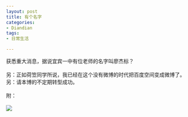 ```yaml
---
layout: post
title: 有个名字
categories:
- Diandian
tags:
- 日常生活

---
```

获悉重大消息，据说宜宾一中有位老师的名字叫廖杰标？
<br />
<br />另：正如荷笠同学所说，我已经在这个没有微博的时代把百度空间变成微博了。
<br />另：请本博的不定期转型成功。
<br />
<br />附：
<br />
<br />
<img src="http://m3.img.srcdd.com/farm5/d/2012/0627/10/03D2BA01AE15508ECB752D5E2E10A8E1_B500_900_394_490.PNG" />